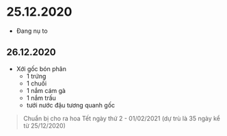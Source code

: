 # 25.12.2020

- Đang nụ to

## 26.12.2020

- Xới gốc bón phân
  - 1 trứng
  - 1 chuối
  - 1 nắm cám gà
  - 1 nắm trấu
  - tưới nước đậu tương quanh gốc

> Chuẩn bị cho ra hoa Tết ngày thứ 2 - 01/02/2021 (dự trù là 35 ngày kể từ 25/12/2020)  